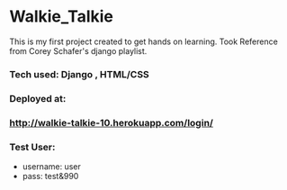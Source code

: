 # Walkie_Talkie

This is my first project created to get hands on learning. Took Reference from Corey Schafer's django playlist.

### Tech used: Django , HTML/CSS

### Deployed at:
### http://walkie-talkie-10.herokuapp.com/login/

### Test User:

  - username:  user
  - pass: test&990
